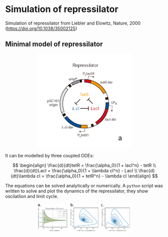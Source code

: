 # Simulation of repressilator
Simulation of repressilator from Liebler and Elowitz, Nature, 2000 (https://doi.org/10.1038/35002125)

## Minimal model of repressilator

<p align="center"> <img src="repressilator_schematic.png" alt="A beautiful scenery" width="300"/> </p>

It can be modelled by three coupled ODEs:

$$
\begin{align}
\frac{d}{dt}tetR = \frac{\alpha_0}{1 + lacI^n} - tetR \\
\frac{d}{dt}LacI = \frac{\alpha_0}{1 + \lambda cI^n} - LacI \\
\frac{d}{dt}\lambda cI = \frac{\alpha_0}{1 + tetR^n} - \lambda cI
\end{align}
$$

The equations can be solved analytically or numerically. A ```python``` script was written to solve and plot the dynamics of the repressilator, they show oscilatlion and limit cycle.

<p align="center"> <img src="rep.png" alt="simulation of repressilator" width="300"/> </p>
